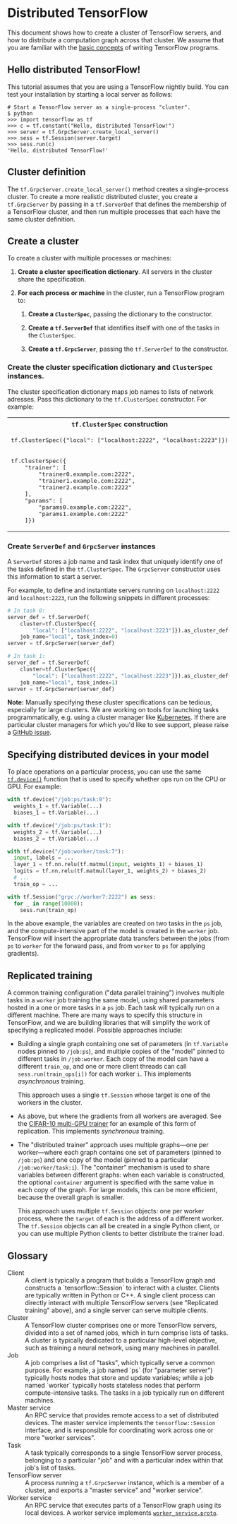 # Distributed TensorFlow

This document shows how to create a cluster of TensorFlow servers, and how to
distribute a computation graph across that cluster. We assume that you are
familiar with the [basic concepts](../../get_started/basic_usage.md) of
writing TensorFlow programs.

## Hello distributed TensorFlow!

This tutorial assumes that you are using a TensorFlow nightly build. You
can test your installation by starting a local server as follows:

```shell
# Start a TensorFlow server as a single-process "cluster".
$ python
>>> import tensorflow as tf
>>> c = tf.constant("Hello, distributed TensorFlow!")
>>> server = tf.GrpcServer.create_local_server()
>>> sess = tf.Session(server.target)
>>> sess.run(c)
'Hello, distributed TensorFlow!'
```

## Cluster definition

The `tf.GrpcServer.create_local_server()` method creates a single-process cluster.
To create a more realistic distributed cluster, you create a `tf.GrpcServer` by
passing in a `tf.ServerDef` that defines the membership of a TensorFlow cluster,
and then run multiple processes that each have the same cluster definition.

## Create a cluster

To create a cluster with multiple processes or machines:

1.  **Create a cluster specification dictionary**. All servers in the cluster share the
specification.

1.  **For each process or machine** in the cluster, run a TensorFlow program to:

    1.  **Create a `ClusterSpec`**, passing the dictionary to the constructor. 

    1.  **Create a `tf.ServerDef`** that identifies itself with one of the
    tasks in the `ClusterSpec`.

    1.  **Create a `tf.GrpcServer`**, passing the `tf.ServerDef` to the
    constructor.


### Create the cluster specification dictionary and `ClusterSpec` instances.

 The cluster specification dictionary maps job names to lists
 of network adresses. Pass this dictionary to the `tf.ClusterSpec` constructor.
 For example:

<table>
  <tr><th><code>tf.ClusterSpec</code> construction</th><th>Available tasks</th>
  <tr>
    <td><pre>
tf.ClusterSpec({"local": ["localhost:2222", "localhost:2223"]})
</pre></td>
<td><code>/job:local/task:0<br/>/job:local/task:1</code></td>
  </tr>
  <tr>
    <td><pre>
tf.ClusterSpec({
    "trainer": [
        "trainer0.example.com:2222", 
        "trainer1.example.com:2222",
        "trainer2.example.com:2222"
    ],
    "params": [
        "params0.example.com:2222",
        "params1.example.com:2222"
    ]})
</pre></td><td><code>/job:trainer/task:0</code><br/><code>/job:trainer/task:1</code><br/><code>/job:trainer/task:2</code><br/><code>/job:params/task:0</code><br/><code>/job:params/task:1</code></td>
  </tr>
</table>

### Create `ServerDef` and `GrpcServer` instances

A `ServerDef` stores a job name and task index that uniquely identify one of
the tasks defined in the `tf.ClusterSpec`. The `GrpcServer` constructor uses
this information to start a server.

For example, to define and instantiate servers running on `localhost:2222` and
`localhost:2223`, run the following snippets in different processes:

```python
# In task 0:
server_def = tf.ServerDef(
    cluster=tf.ClusterSpec({
        "local": ["localhost:2222", "localhost:2223"]}).as_cluster_def(),
    job_name="local", task_index=0)
server = tf.GrpcServer(server_def)
```
```python
# In task 1:
server_def = tf.ServerDef(
    cluster=tf.ClusterSpec({
        "local": ["localhost:2222", "localhost:2223"]}).as_cluster_def(),
    job_name="local", task_index=1)
server = tf.GrpcServer(server_def)
```

**Note:** Manually specifying these cluster specifications can be tedious,
especially for large clusters. We are working on tools for launching tasks
programmatically, e.g. using a cluster manager like
[Kubernetes](http://kubernetes.io). If there are particular cluster managers for
which you'd like to see support, please raise a
[GitHub issue](https://github.com/tensorflow/tensorflow/issues).

## Specifying distributed devices in your model

To place operations on a particular process, you can use the same
[`tf.device()`](https://www.tensorflow.org/versions/master/api_docs/python/framework.html#device)
function that is used to specify whether ops run on the CPU or GPU. For example:

```python
with tf.device("/job:ps/task:0"):
  weights_1 = tf.Variable(...)
  biases_1 = tf.Variable(...)

with tf.device("/job:ps/task:1"):
  weights_2 = tf.Variable(...)
  biases_2 = tf.Variable(...)

with tf.device("/job:worker/task:7"):
  input, labels = ...
  layer_1 = tf.nn.relu(tf.matmul(input, weights_1) + biases_1)
  logits = tf.nn.relu(tf.matmul(layer_1, weights_2) + biases_2)
  # ...
  train_op = ...

with tf.Session("grpc://worker7:2222") as sess:
  for _ in range(10000):
    sess.run(train_op)
```

In the above example, the variables are created on two tasks in the `ps` job,
and the compute-intensive part of the model is created in the `worker`
job. TensorFlow will insert the appropriate data transfers between the jobs
(from `ps` to `worker` for the forward pass, and from `worker` to `ps` for
applying gradients).

## Replicated training

A common training configuration ("data parallel training") involves multiple
tasks in a `worker` job training the same model, using shared parameters hosted
in a one or more tasks in a `ps` job. Each task will typically run on a
different machine. There are many ways to specify this structure in TensorFlow,
and we are building libraries that will simplify the work of specifying a
replicated model. Possible approaches include:

* Building a single graph containing one set of parameters (in `tf.Variable`
  nodes pinned to `/job:ps`), and multiple copies of the "model" pinned to
  different tasks in `/job:worker`. Each copy of the model can have a different
  `train_op`, and one or more client threads can call `sess.run(train_ops[i])`
  for each worker `i`. This implements *asynchronous* training.

  This approach uses a single `tf.Session` whose target is one of the workers in
  the cluster.

* As above, but where the gradients from all workers are averaged. See the
  [CIFAR-10 multi-GPU trainer](https://www.tensorflow.org/code/tensorflow/models/image/cifar10/cifar10_multi_gpu_train.py)
  for an example of this form of replication. This implements *synchronous*
  training.

* The "distributed trainer" approach uses multiple graphs&mdash;one per
  worker&mdash;where each graph contains one set of parameters (pinned to
  `/job:ps`) and one copy of the model (pinned to a particular
  `/job:worker/task:i`). The "container" mechanism is used to share variables
  between different graphs: when each variable is constructed, the optional
  `container` argument is specified with the same value in each copy of the
  graph. For large models, this can be more efficient, because the overall graph
  is smaller.

  This approach uses multiple `tf.Session` objects: one per worker process,
  where the `target` of each is the address of a different worker. The
  `tf.Session` objects can all be created in a single Python client, or you can
  use multiple Python clients to better distribute the trainer load.

## Glossary

<dl>
  <dt>Client</dt>
  <dd>
    A client is typically a program that builds a TensorFlow graph and
    constructs a `tensorflow::Session` to interact with a cluster. Clients are
    typically written in Python or C++. A single client process can directly
    interact with multiple TensorFlow servers (see "Replicated training" above),
    and a single server can serve multiple clients.
  </dd>
  <dt>Cluster</dt>
  <dd>
    A TensorFlow cluster comprises one or more TensorFlow servers, divided into
    a set of named jobs, which in turn comprise lists of tasks. A cluster is
    typically dedicated to a particular high-level objective, such as training a
    neural network, using many machines in parallel.
  </dd>
  <dt>Job</dt>
  <dd>
    A job comprises a list of "tasks", which typically serve a common
    purpose. For example, a job named `ps` (for "parameter server") typically
    hosts nodes that store and update variables; while a job named `worker`
    typically hosts stateless nodes that perform compute-intensive tasks.
    The tasks in a job typically run on different machines.
  </dd>
  <dt>Master service</dt>
  <dd>
    An RPC service that provides remote access to a set of distributed
    devices. The master service implements the <code>tensorflow::Session</code>
    interface, and is responsible for coordinating work across one or more
    "worker services".
  </dd>
  <dt>Task</dt>
  <dd>
    A task typically corresponds to a single TensorFlow server process,
    belonging to a particular "job" and with a particular index within that
    job's list of tasks.
  </dd>
  <dt>TensorFlow server</dt>
  <dd>
    A process running a <code>tf.GrpcServer</code> instance, which is a
    member of a cluster, and exports a "master service" and "worker service".
  </dd>
  <dt>Worker service</dt>
  <dd>
    An RPC service that executes parts of a TensorFlow graph using its local
    devices. A worker service implements <a href=
    "https://www.tensorflow.org/code/tensorflow/core/protobuf/worker_service.proto"
    ><code>worker_service.proto</code></a>.
  </dd>
</dl>
